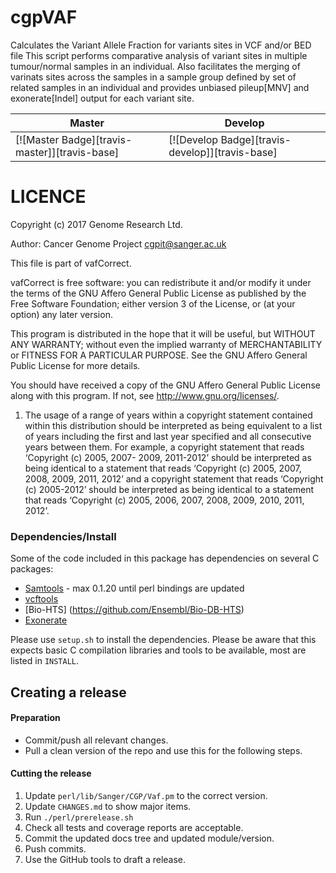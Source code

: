 # cgpVAF

Calculates the Variant Allele Fraction for variants sites in VCF and/or BED file 
This script performs comparative analysis of variant sites in multiple tumour/normal samples in an individual.
Also facilitates the merging of varinats sites across the samples in a sample group defined by 
set of related samples in an individual and provides unbiased pileup[MNV] and exonerate[Indel] output for each variant site.

| Master                                        | Develop                                         |
| --------------------------------------------- | ----------------------------------------------- |
| [![Master Badge][travis-master]][travis-base] | [![Develop Badge][travis-develop]][travis-base] |


# LICENCE

Copyright (c) 2017 Genome Research Ltd.

Author: Cancer Genome Project <cgpit@sanger.ac.uk>

This file is part of vafCorrect.

vafCorrect is free software: you can redistribute it and/or modify it under
the terms of the GNU Affero General Public License as published by the Free
Software Foundation; either version 3 of the License, or (at your option) any
later version.

This program is distributed in the hope that it will be useful, but WITHOUT
ANY WARRANTY; without even the implied warranty of MERCHANTABILITY or FITNESS
FOR A PARTICULAR PURPOSE. See the GNU Affero General Public License for more
details.

You should have received a copy of the GNU Affero General Public License
along with this program. If not, see <http://www.gnu.org/licenses/>.

1. The usage of a range of years within a copyright statement contained within
this distribution should be interpreted as being equivalent to a list of years
including the first and last year specified and all consecutive years between
them. For example, a copyright statement that reads ‘Copyright (c) 2005, 2007-
2009, 2011-2012’ should be interpreted as being identical to a statement that
reads ‘Copyright (c) 2005, 2007, 2008, 2009, 2011, 2012’ and a copyright
statement that reads ‘Copyright (c) 2005-2012’ should be interpreted as being
identical to a statement that reads ‘Copyright (c) 2005, 2006, 2007, 2008,
2009, 2010, 2011, 2012’.

### Dependencies/Install
Some of the code included in this package has dependencies on several C packages:

 * [Samtools](https://github.com/samtools/samtools) - max 0.1.20 until perl bindings are updated
 * [vcftools](http://vcftools.sourceforge.net/)
 * [Bio-HTS] (https://github.com/Ensembl/Bio-DB-HTS)
 * [Exonerate](http://www.ebi.ac.uk/about/vertebrate-genomics/software/exonerate)


Please use `setup.sh` to install the dependencies.  Please be aware that this expects basic C
compilation libraries and tools to be available, most are listed in `INSTALL`.


## Creating a release

#### Preparation
* Commit/push all relevant changes.
* Pull a clean version of the repo and use this for the following steps.

#### Cutting the release
1. Update `perl/lib/Sanger/CGP/Vaf.pm` to the correct version.
2. Update `CHANGES.md` to show major items.
3. Run `./perl/prerelease.sh`
4. Check all tests and coverage reports are acceptable.
5. Commit the updated docs tree and updated module/version.
6. Push commits.
7. Use the GitHub tools to draft a release.
